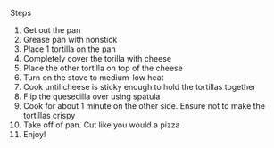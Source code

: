 Steps
1. Get out the pan
2. Grease pan with nonstick
3. Place 1 tortilla on the pan
4. Completely cover the torilla with cheese
5. Place the other tortilla on top of the cheese
6. Turn on the stove to medium-low heat
7. Cook until cheese is sticky enough to hold the tortillas together
8. Flip the quesedilla over using spatula
9. Cook for about 1 minute on the other side. Ensure not to make the tortillas crispy
10. Take off of pan. Cut like you would a pizza 
11. Enjoy!